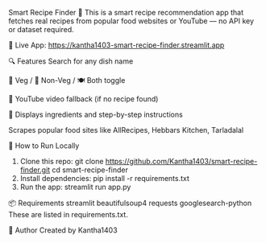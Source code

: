 Smart Recipe Finder 🍳
This is a smart recipe recommendation app that fetches real recipes from popular food websites or YouTube — no API key or dataset required.

🔗 Live App: https://kantha1403-smart-recipe-finder.streamlit.app

🔍 Features
Search for any dish name

🥗 Veg / 🍖 Non-Veg / 🍽️ Both toggle

🎥 YouTube video fallback (if no recipe found)

🧂 Displays ingredients and step-by-step instructions

 Scrapes popular food sites like AllRecipes, Hebbars Kitchen, Tarladalal

🚀 How to Run Locally
1) Clone this repo:
   git clone https://github.com/Kantha1403/smart-recipe-finder.git
cd smart-recipe-finder
2) Install dependencies:
   pip install -r requirements.txt
3) Run the app:
   streamlit run app.py

📦 Requirements
streamlit
beautifulsoup4
requests
googlesearch-python
These are listed in requirements.txt.

👤 Author
Created by Kantha1403
